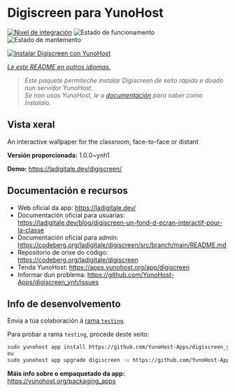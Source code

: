 <!--
NOTA: Este README foi creado automáticamente por <https://github.com/YunoHost/apps/tree/master/tools/readme_generator>
NON debe editarse manualmente.
-->

# Digiscreen para YunoHost

[![Nivel de integración](https://dash.yunohost.org/integration/digiscreen.svg)](https://ci-apps.yunohost.org/ci/apps/digiscreen/) ![Estado de funcionamento](https://ci-apps.yunohost.org/ci/badges/digiscreen.status.svg) ![Estado de mantemento](https://ci-apps.yunohost.org/ci/badges/digiscreen.maintain.svg)

[![Instalar Digiscreen con YunoHost](https://install-app.yunohost.org/install-with-yunohost.svg)](https://install-app.yunohost.org/?app=digiscreen)

*[Le este README en outros idiomas.](./ALL_README.md)*

> *Este paquete permíteche instalar Digiscreen de xeito rápido e doado nun servidor YunoHost.*  
> *Se non usas YunoHost, le a [documentación](https://yunohost.org/install) para saber como instalalo.*

## Vista xeral

An interactive wallpaper for the classroom, face-to-face or distant


**Versión proporcionada:** 1.0.0~ynh1

**Demo:** <https://ladigitale.dev/digiscreen/>
## Documentación e recursos

- Web oficial da app: <https://ladigitale.dev/>
- Documentación oficial para usuarias: <https://ladigitale.dev/blog/digiscreen-un-fond-d-ecran-interactif-pour-la-classe>
- Documentación oficial para admin: <https://codeberg.org/ladigitale/digiscreen/src/branch/main/README.md>
- Repositorio de orixe do código: <https://codeberg.org/ladigitale/digiscreen>
- Tenda YunoHost: <https://apps.yunohost.org/app/digiscreen>
- Informar dun problema: <https://github.com/YunoHost-Apps/digiscreen_ynh/issues>

## Info de desenvolvemento

Envía a túa colaboración á [rama `testing`](https://github.com/YunoHost-Apps/digiscreen_ynh/tree/testing).

Para probar a rama `testing`, procede deste xeito:

```bash
sudo yunohost app install https://github.com/YunoHost-Apps/digiscreen_ynh/tree/testing --debug
ou
sudo yunohost app upgrade digiscreen -u https://github.com/YunoHost-Apps/digiscreen_ynh/tree/testing --debug
```

**Máis info sobre o empaquetado da app:** <https://yunohost.org/packaging_apps>
